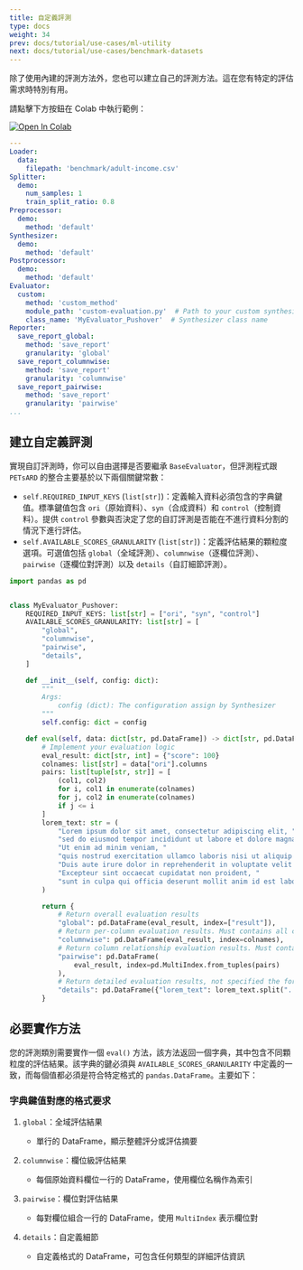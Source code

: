 ```yaml
---
title: 自定義評測
type: docs
weight: 34
prev: docs/tutorial/use-cases/ml-utility
next: docs/tutorial/use-cases/benchmark-datasets
---
```



除了使用內建的評測方法外，您也可以建立自己的評測方法。這在您有特定的評估需求時特別有用。

請點擊下方按鈕在 Colab 中執行範例：

[![Open In Colab](https://colab.research.google.com/assets/colab-badge.svg)](https://colab.research.google.com/github/nics-tw/petsard/blob/main/demo/tutorial/use-cases/custom-evaluation.ipynb)

```yaml
---
Loader:
  data:
    filepath: 'benchmark/adult-income.csv'
Splitter:
  demo:
    num_samples: 1
    train_split_ratio: 0.8
Preprocessor:
  demo:
    method: 'default'
Synthesizer:
  demo:
    method: 'default'
Postprocessor:
  demo:
    method: 'default'
Evaluator:
  custom:
    method: 'custom_method'
    module_path: 'custom-evaluation.py'  # Path to your custom synthesizer
    class_name: 'MyEvaluator_Pushover'  # Synthesizer class name
Reporter:
  save_report_global:
    method: 'save_report'
    granularity: 'global'
  save_report_columnwise:
    method: 'save_report'
    granularity: 'columnwise'
  save_report_pairwise:
    method: 'save_report'
    granularity: 'pairwise'
...
```

## 建立自定義評測

實現自訂評測時，你可以自由選擇是否要繼承 `BaseEvaluator`，但評測程式跟 `PETsARD` 的整合主要基於以下兩個關鍵常數：

- `self.REQUIRED_INPUT_KEYS` (`list[str]`)：定義輸入資料必須包含的字典鍵值。標準鍵值包含 `ori`（原始資料）、`syn`（合成資料）和 `control`（控制資料）。提供 `control` 參數與否決定了您的自訂評測是否能在不進行資料分割的情況下進行評估。
- `self.AVAILABLE_SCORES_GRANULARITY` (`list[str]`)：定義評估結果的顆粒度選項。可選值包括 `global`（全域評測）、`columnwise`（逐欄位評測）、`pairwise`（逐欄位對評測）以及 `details`（自訂細節評測）。

```python
import pandas as pd


class MyEvaluator_Pushover:
    REQUIRED_INPUT_KEYS: list[str] = ["ori", "syn", "control"]
    AVAILABLE_SCORES_GRANULARITY: list[str] = [
        "global",
        "columnwise",
        "pairwise",
        "details",
    ]

    def __init__(self, config: dict):
        """
        Args:
            config (dict): The configuration assign by Synthesizer
        """
        self.config: dict = config

    def eval(self, data: dict[str, pd.DataFrame]) -> dict[str, pd.DataFrame]:
        # Implement your evaluation logic
        eval_result: dict[str, int] = {"score": 100}
        colnames: list[str] = data["ori"].columns
        pairs: list[tuple[str, str]] = [
            (col1, col2)
            for i, col1 in enumerate(colnames)
            for j, col2 in enumerate(colnames)
            if j <= i
        ]
        lorem_text: str = (
            "Lorem ipsum dolor sit amet, consectetur adipiscing elit, "
            "sed do eiusmod tempor incididunt ut labore et dolore magna aliqua. "
            "Ut enim ad minim veniam, "
            "quis nostrud exercitation ullamco laboris nisi ut aliquip ex ea commodo consequat. "
            "Duis aute irure dolor in reprehenderit in voluptate velit esse cillum dolore eu fugiat nulla pariatur. "
            "Excepteur sint occaecat cupidatat non proident, "
            "sunt in culpa qui officia deserunt mollit anim id est laborum."
        )

        return {
            # Return overall evaluation results
            "global": pd.DataFrame(eval_result, index=["result"]),
            # Return per-column evaluation results. Must contains all column names
            "columnwise": pd.DataFrame(eval_result, index=colnames),
            # Return column relationship evaluation results. Must contains all column pairs
            "pairwise": pd.DataFrame(
                eval_result, index=pd.MultiIndex.from_tuples(pairs)
            ),
            # Return detailed evaluation results, not specified the format
            "details": pd.DataFrame({"lorem_text": lorem_text.split(". ")}),
        }
```

## 必要實作方法

您的評測類別需要實作一個 `eval()` 方法，該方法返回一個字典，其中包含不同顆粒度的評估結果。該字典的鍵必須與 `AVAILABLE_SCORES_GRANULARITY` 中定義的一致，而每個值都必須是符合特定格式的 `pandas.DataFrame`。主要如下：

### 字典鍵值對應的格式要求

1. `global`：全域評估結果

    - 單行的 DataFrame，顯示整體評分或評估摘要

2. `columnwise`：欄位級評估結果

    - 每個原始資料欄位一行的 DataFrame，使用欄位名稱作為索引

3. `pairwise`：欄位對評估結果

    - 每對欄位組合一行的 DataFrame，使用 `MultiIndex` 表示欄位對

4. `details`：自定義細節

    - 自定義格式的 DataFrame，可包含任何類型的詳細評估資訊
